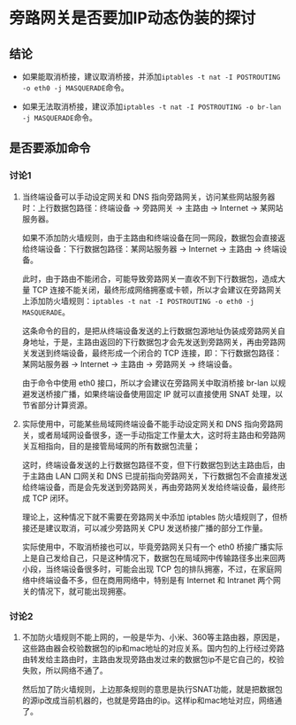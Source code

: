 # 旁路网关是否要加IP动态伪装的探讨

## 结论

+ 如果能取消桥接，建议取消桥接，并添加```iptables -t nat -I POSTROUTING -o eth0 -j MASQUERADE```命令。

+ 如果无法取消桥接，建议添加```iptables -t nat -I POSTROUTING -o br-lan -j MASQUERADE```命令。

## 是否要添加命令

### 讨论1

1. 当终端设备可以手动设定网关和 DNS 指向旁路网关，访问某些网站服务器时：上行数据包路径：终端设备 -> 旁路网关 -> 主路由 -> Internet -> 某网站服务器。

    如果不添加防火墙规则，由于主路由和终端设备在同一网段，数据包会直接返给终端设备：下行数据包路径：某网站服务器 -> Internet -> 主路由 -> 终端设备。

    此时，由于路由不能闭合，可能导致旁路网关一直收不到下行数据包，造成大量 TCP 连接不能关闭，最终形成网络拥塞或卡顿，所以才会建议在旁路网关上添加防火墙规则：```iptables -t nat -I POSTROUTING -o eth0 -j MASQUERADE```。

    这条命令的目的，是把从终端设备发送的上行数据包源地址伪装成旁路网关自身地址，于是，主路由返回的下行数据包才会先发送到旁路网关，再由旁路网关发送到终端设备，最终形成一个闭合的 TCP 连接，即：下行数据包路径：某网站服务器 -> Internet -> 主路由 -> 旁路网关 -> 终端设备。

    由于命令中使用 eth0 接口，所以才会建议在旁路网关中取消桥接 br-lan 以规避发送桥接广播，如果终端设备使用固定 IP 就可以直接使用 SNAT 处理，以节省部分计算资源。

2. 实际使用中，可能某些局域网终端设备不能手动设定网关和 DNS 指向旁路网关，或者局域网设备很多，逐一手动指定工作量太大，这时将主路由和旁路网关互相指向，目的是接管局域网的所有数据包流量；

    这时，终端设备发送的上行数据包路径不变，但下行数据包到达主路由后，由于主路由 LAN 口网关和 DNS 已提前指向旁路网关，下行数据包不会直接发送给终端设备，而是会先发送到旁路网关，再由旁路网关发给终端设备，最终形成 TCP 闭环。

    理论上，这种情况下就不需要在旁路网关中添加 iptables 防火墙规则了，但桥接还是建议取消，可以减少旁路网关 CPU 发送桥接广播的部分工作量。

    实际使用中，不取消桥接也可以，毕竟旁路网关只有一个 eth0 桥接广播实际上是自己发给自己，只是这种情况下，数据包在局域网中传输路径多出来回两小段，当终端设备很多时，可能会出现 TCP 包的排队拥塞，不过，在家庭网络中终端设备不多，但在商用网络中，特别是有 Internet 和 Intranet 两个网关的情况下，就可能出现拥塞。

### 讨论2

1. 不加防火墙规则不能上网的，一般是华为、小米、360等主路由器，原因是，这些路由器会校验数据包的ip和mac地址的对应关系。国内包的上行经过旁路由转发给主路由时，主路由发现旁路由发过来的数据包ip不是它自己的，校验失败，所以网络不通了。

    然后加了防火墙规则，上边那条规则的意思是执行SNAT功能，就是把数据包的源ip改成当前机器的，也就是旁路由的ip。这样ip和mac地址对应，网络通了。
